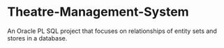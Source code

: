 # Theatre-Management-System
An Oracle PL SQL project that focuses on relationships of entity sets and stores in a database.

